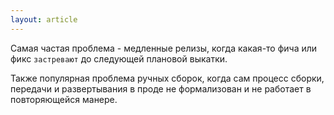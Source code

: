 ```yaml
---
layout: article
---
```

Самая частая проблема - медленные релизы, когда какая-то фича или фикс `застревают` до следующей плановой выкатки.

Также популярная проблема ручных сборок, когда сам процесс сборки, передачи и развертывания в проде не формализован и не работает в повторяющейся манере.
